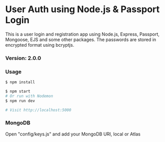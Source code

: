 # User Auth using Node.js & Passport Login

This is a user login and registration app using Node.js, Express, Passport, Mongoose, EJS and some other packages.
The passwords are stored in encrypted format using bcryptjs.

### Version: 2.0.0

### Usage

```sh
$ npm install
```

```sh
$ npm start
# Or run with Nodemon
$ npm run dev

# Visit http://localhost:5000
```

### MongoDB

Open "config/keys.js" and add your MongoDB URI, local or Atlas
